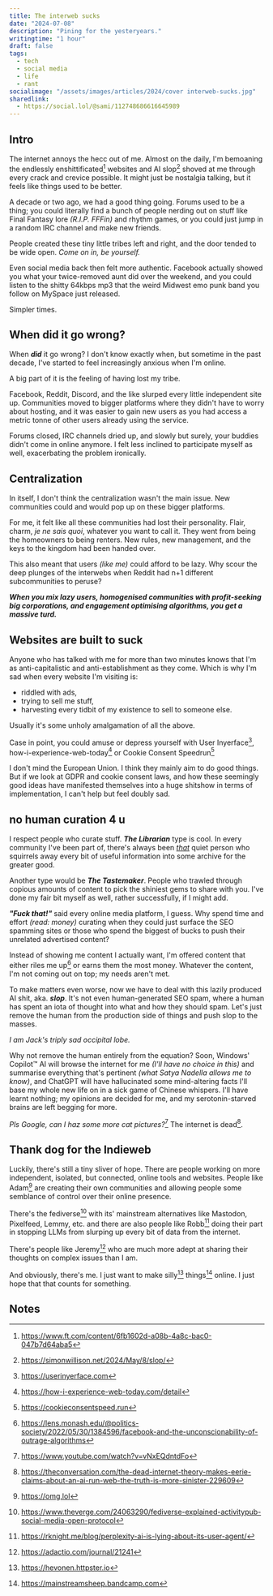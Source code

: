 ```yaml
---
title: The interweb sucks
date: "2024-07-08"
description: "Pining for the yesteryears."
writingtime: "1 hour"
draft: false
tags:
  - tech
  - social media
  - life
  - rant
socialimage: "/assets/images/articles/2024/cover interweb-sucks.jpg"
sharedlink: 
  - https://social.lol/@sami/112748686616645989
---
```


## Intro

The internet annoys the hecc out of me. Almost on the daily, I'm bemoaning the endlessly enshittificated[^1] websites and AI slop[^2] shoved at me through every crack and crevice possible. It might just be nostalgia talking, but it feels like things used to be better.

A decade or two ago, we had a good thing going. Forums used to be a thing; you could literally find a bunch of people nerding out on stuff like Final Fantasy lore _(R.I.P. FFFin)_ and rhythm games, or you could just jump in a random IRC channel and make new friends.

People created these tiny little tribes left and right, and the door tended to be wide open. _Come on in, be yourself._

Even social media back then felt more authentic. Facebook actually showed you what your twice-removed aunt did over the weekend, and you could listen to the shitty 64kbps mp3 that the weird Midwest emo punk band you follow on MySpace just released.

Simpler times.

## When did it go wrong?

When ___did___ it go wrong? I don't know exactly when, but sometime in the past decade, I've started to feel increasingly anxious when I'm online.

A big part of it is the feeling of having lost my tribe.

Facebook, Reddit, Discord, and the like slurped every little independent site up. Communities moved to bigger platforms where they didn't have to worry about hosting, and it was easier to gain new users as you had access a metric tonne of other users already using the service.

Forums closed, IRC channels dried up, and slowly but surely, your buddies didn't come in online anymore. I felt less inclined to participate myself as well, exacerbating the problem ironically.

## Centralization

In itself, I don't think the centralization wasn't the main issue. New communities could and would pop up on these bigger platforms.

For me, it felt like all these communities had lost their personality. Flair, charm, _je ne sais quoi_, whatever you want to call it. They went from being the homeowners to being renters. New rules, new management, and the keys to the kingdom had been handed over.

This also meant that users _(like me)_ could afford to be lazy. Why scour the deep plunges of the interwebs when Reddit had n+1 different subcommunities to peruse?

___When you mix lazy users, homogenised communities with profit-seeking big corporations, and engagement optimising algorithms, you get a massive turd.___

## Websites are built to suck

Anyone who has talked with me for more than two minutes knows that I'm as anti-capitalistic and anti-establishment as they come. Which is why I'm sad when every website I'm visiting is:
- riddled with ads,
- trying to sell me stuff,
- harvesting every tidbit of my existence to sell to someone else.

Usually it's some unholy amalgamation of all the above.

Case in point, you could amuse or depress yourself with User Inyerface[^3], how-i-experience-web-today[^4] or Cookie Consent Speedrun[^5]

I don't mind the European Union. I think they mainly aim to do good things. But if we look at GDPR and cookie consent laws, and how these seemingly good ideas have manifested themselves into a huge shitshow in terms of implementation, I can't help but feel doubly sad.

## no human curation 4 u

I respect people who curate stuff. ___The Librarian___ type is cool. In every community I've been part of, there's always been _<u>that</u>_ quiet person who squirrels away every bit of useful information into some archive for the greater good.

Another type would be ___The Tastemaker___. People who trawled through copious amounts of content to pick the shiniest gems to share with you. I've done my fair bit myself as well, rather successfully, if I might add.

___"Fuck that!"___ said every online media platform, I guess. Why spend time and effort _(read: money)_ curating when they could just surface the SEO spamming sites or those who spend the biggest of bucks to push their unrelated advertised content?

Instead of showing me content I actually want, I'm offered content that either riles me up[^6] or earns them the most money. Whatever the content, I'm not coming out on top; my needs aren't met.

To make matters even worse, now we have to deal with this lazily produced AI shit, aka. ___slop___. It's not even human-generated SEO spam, where a human has spent an iota of thought into what and how they should spam. Let's just remove the human from the production side of things and push slop to the masses.

_I am Jack's triply sad occipital lobe._

Why not remove the human entirely from the equation? Soon, Windows' Copilot™ AI will browse the internet for me _(I'll have no choice in this)_ and summarise everything that's pertinent _(what Satya Nadella allows me to know)_, and ChatGPT will have hallucinated some mind-altering facts I'll base my whole new life on in a sick game of Chinese whispers. I'll have learnt nothing; my opinions are decided for me, and my serotonin-starved brains are left begging for more. 

_Pls Google, can I haz some more cat pictures?_[^7] The internet is dead[^8].

## Thank dog for the Indieweb

Luckily, there's still a tiny sliver of hope. There are people working on more independent, isolated, but connected, online tools and websites. People like Adam[^9] are creating their own communities and allowing people some semblance of control over their online presence.

There's the fediverse[^10] with its' mainstream alternatives like Mastodon, Pixelfeed, Lemmy, etc. and there are also people like Robb[^11] doing their part in stopping LLMs from slurping up every bit of data from the internet.

There's people like Jeremy[^12] who are much more adept at sharing their thoughts on complex issues than I am.

And obviously, there's me. I just want to make silly[^13] things[^14] online. I just hope that that counts for something.

## Notes

[^1]: https://www.ft.com/content/6fb1602d-a08b-4a8c-bac0-047b7d64aba5

[^2]: https://simonwillison.net/2024/May/8/slop/

[^3]: https://userinyerface.com

[^4]: https://how-i-experience-web-today.com/detail

[^5]: https://cookieconsentspeed.run

[^6]: https://lens.monash.edu/@politics-society/2022/05/30/1384596/facebook-and-the-unconscionability-of-outrage-algorithms

[^7]: https://www.youtube.com/watch?v=vNxEQdntdFo

[^8]: https://theconversation.com/the-dead-internet-theory-makes-eerie-claims-about-an-ai-run-web-the-truth-is-more-sinister-229609

[^9]: https://omg.lol

[^10]: https://www.theverge.com/24063290/fediverse-explained-activitypub-social-media-open-protocol

[^11]: https://rknight.me/blog/perplexity-ai-is-lying-about-its-user-agent/

[^12]: https://adactio.com/journal/21241

[^13]: https://hevonen.httpster.io

[^14]: https://mainstreamsheep.bandcamp.com